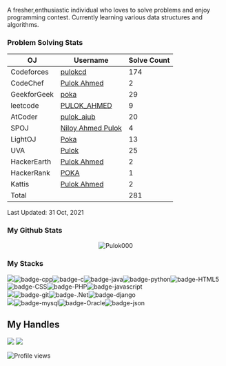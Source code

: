 A fresher,enthusiastic individual who loves to solve problems and enjoy programming contest. Currently learning various data structures and algorithms.

 ### Problem Solving Stats


| OJ | Username | Solve Count |
| -- | -------- | ----------- |
| Codeforces | [pulokcd](https://codeforces.com/profile/pulokcd) | 174 |
| CodeChef | [Pulok Ahmed](https://www.codechef.com/users/pulokpoka) | 2 |
| GeekforGeek | [poka](https://auth.geeksforgeeks.org/user/poka/profile) | 29 |
| leetcode | [PULOK_AHMED](https://leetcode.com/PULOK_AHMED/) | 9 |
| AtCoder | [pulok_aiub](https://atcoder.jp/users/pulok_aiub) | 20 |
| SPOJ | [Niloy Ahmed Pulok](https://www.spoj.com/users/pulok_ahmed/) | 4 | 
| LightOJ | [Poka](https://lightoj.com/user/pulok1952478) | 13 | 
| UVA | [Pulok](https://uhunt.onlinejudge.org/id/1219509) | 25 |
| HackerEarth | [Pulok Ahmed](https://www.hackerearth.com/@pulok19524) | 2 |
| HackerRank | [POKA](https://www.hackerrank.com/pulok19524) | 1 |
| Kattis | [Pulok Ahmed](https://open.kattis.com/users/pulok-ahmed) | 2 |
| Total | | 281 |

Last Updated: 31 Oct, 2021
 

### My Github Stats
<p align="center"> <img src="https://github-readme-stats.vercel.app/api?username=Pulok000&show_icons=true&count_private=true&theme=dark" alt="Pulok000" />

 
### My Stacks
<img src="https://img.shields.io/badge/Languages-151515?style=for-the-badge&logo=plex&logoColor=FFFFFF">![badge-cpp](https://img.shields.io/badge/c%2B%2B-151515?style=for-the-badge&logo=c%2B%2B&logoColor=79740e&labelColor=151515)![badge-c](https://img.shields.io/badge/c-151515?style=for-the-badge&logo=c&logoColor=79740e&labelColor=151515)![badge-java](https://img.shields.io/badge/java-151515?style=for-the-badge&logo=java&logoColor=79740e&labelColor=151515)![badge-python](https://img.shields.io/badge/python-151515?style=for-the-badge&logo=python&logoColor=79740e&labelColor=151515)![badge-HTML5](https://img.shields.io/badge/HTML5-151515?style=for-the-badge&logo=HTML5&logoColor=79740e&labelColor=151515)![badge-CSS](https://img.shields.io/badge/CSS-151515?style=for-the-badge&logo=CSS&logoColor=79740e&labelColor=151515)![badge-PHP](https://img.shields.io/badge/PHP-151515?style=for-the-badge&logo=PHP&logoColor=79740e&labelColor=151515)![badge-javascript](https://img.shields.io/badge/javascript-151515?style=for-the-badge&logo=javascript&logoColor=79740e&labelColor=151515)<br/>
<img src="https://img.shields.io/badge/Frameworks-151515?style=for-the-badge&logo=IPFS&logoColor=FFFFFF">![badge-git](https://img.shields.io/badge/git-151515?style=for-the-badge&logo=git&logoColor=79740e&labelColor=151515)![badge-.Net](https://img.shields.io/badge/.Net-151515?style=for-the-badge&logo=.Net&logoColor=79740e&labelColor=151515)![badge-django](https://img.shields.io/badge/django-151515?style=for-the-badge&logo=django&logoColor=79740e&labelColor=151515)<br/>
<img src="https://img.shields.io/badge/Database-151515?style=for-the-badge&logo=Redis&logoColor=FFFFFF">![badge-mysql](https://img.shields.io/badge/mysql-151515?style=for-the-badge&logo=mysql&logoColor=79740e&labelColor=151515)![badge-Oracle](https://img.shields.io/badge/Oracle-151515?style=for-the-badge&logo=Oracle&logoColor=79740e&labelColor=151515)![badge-json](https://img.shields.io/badge/json-151515?style=for-the-badge&logo=json&logoColor=79740e&labelColor=151515)


## My Handles
 [<img src="https://img.shields.io/badge/pulokahmed-151515?style=for-the-badge&logo=linkedin&logoColor=white">](https://www.linkedin.com/in/pulokahmed/)
 [<img src="https://img.shields.io/badge/Pulok000-151515?style=for-the-badge&logo=SVG&logoColor=79740e">](https://profile-summary-for-github.com/user/Pulok000) 

![Profile views](https://gpvc.arturio.dev/Pulok000)
